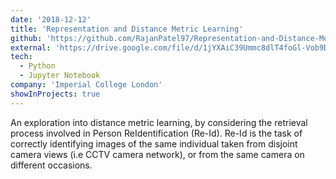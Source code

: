 ```yaml
---
date: '2018-12-12'
title: 'Representation and Distance Metric Learning'
github: 'https://github.com/RajanPatel97/Representation-and-Distance-Metric-Learning'
external: 'https://drive.google.com/file/d/1jYXAiC39Ummc8dlT4foGl-Vob9DKcT_1/view?usp=sharing'
tech:
  - Python
  - Jupyter Notebook
company: 'Imperial College London'
showInProjects: true
---
```


An exploration into distance metric learning, by considering the retrieval process involved in Person ReIdentification (Re-Id). Re-Id is the task of correctly identifying images of the same individual taken from disjoint camera views (i.e CCTV camera network), or from the same camera on different occasions.

